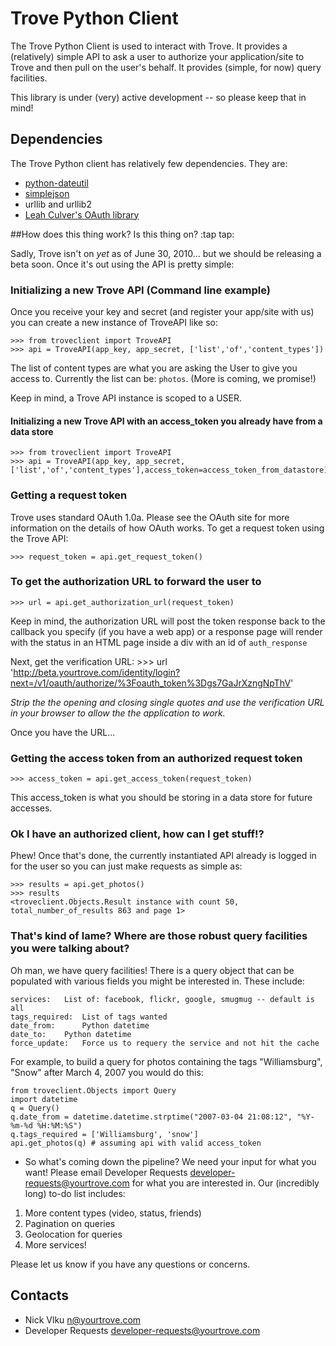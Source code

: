 Trove Python Client
===================

The Trove Python Client is used to interact with Trove.   It provides a (relatively) simple API to ask a user to authorize your application/site to Trove and then pull on the user's behalf.  It provides (simple, for now) query facilities.

This library is under (very) active development -- so please keep that in mind!

Dependencies
------------
The Trove Python client has relatively few dependencies.  They are:

- [python-dateutil](http://labix.org/python-dateutil)
- [simplejson](http://code.google.com/p/simplejson/)
- urllib and urllib2
- [Leah Culver's OAuth library](http://oauth.googlecode.com/svn/code/python/oauth/)

##How does this thing work?  Is this thing on? :tap tap:

Sadly, Trove isn't on *yet* as of June 30, 2010... but we should be releasing a beta soon.  Once it's out using the API is pretty simple:

### Initializing a new Trove API (Command line example)

Once you receive your key and secret (and register your app/site with us) you can create a new instance of TroveAPI like so:

	>>> from troveclient import TroveAPI
	>>> api = TroveAPI(app_key, app_secret, ['list','of','content_types'])

The list of content types are what you are asking the User to give you access to.  Currently the list can be: `photos`.  (More is coming, we promise!)

Keep in mind, a Trove API instance is scoped to a USER.

#### Initializing a new Trove API with an access_token you already have from a data store

	>>> from troveclient import TroveAPI
	>>> api = TroveAPI(app_key, app_secret, ['list','of','content_types'],access_token=access_token_from_datastore)


### Getting a request token

Trove uses standard OAuth 1.0a. Please see the OAuth site for more information on the details of how OAuth works.  To get a request token using the Trove API:

	>>> request_token = api.get_request_token()

### To get the authorization URL to forward the user to

	>>> url = api.get_authorization_url(request_token)

Keep in mind, the authorization URL will post the token response back to the callback you specify (if you have a web app) or a response page will render with the status in an HTML page inside a div with an id of `auth_response`

Next, get the verification URL: 
	>>> url
	'http://beta.yourtrove.com/identity/login?next=/v1/oauth/authorize/%3Foauth_token%3Dgs7GaJrXzngNpThV'	

*Strip the the opening and closing single quotes and use the verification URL in your browser to allow the the application to work.*


Once you have the URL...

### Getting the access token from an authorized request token

	>>> access_token = api.get_access_token(request_token)

This access_token is what you should be storing in a data store for future accesses. 

### Ok I have an authorized client, how can I get stuff!?

Phew!  Once that's done, the currently instantiated API already is logged in for the user so you can just make requests as simple as:

	>>> results = api.get_photos()
	>>> results
	<troveclient.Objects.Result instance with count 50, total_number_of_results 863 and page 1>

### That's kind of lame?  Where are those robust query facilities you were talking about?



Oh man, we have query facilities!  There is a query object that can be populated with various fields you might be interested in.  These include:

	services:  	List of: facebook, flickr, google, smugmug -- default is all
 	tags_required:  List of tags wanted
 	date_from:  	Python datetime
 	date_to: 	Python datetime
 	force_update:	Force us to requery the service and not hit the cache


For example, to build a query for photos containing the tags "Williamsburg", "Snow" after March 4, 2007 you would do this:

	from troveclient.Objects import Query
	import datetime
	q = Query()
	q.date_from = datetime.datetime.strptime("2007-03-04 21:08:12", "%Y-%m-%d %H:%M:%S")
	q.tags_required = ['Williamsburg', 'snow']
	api.get_photos(q) # assuming api with valid access_token

- So what's coming down the pipeline?
We need your input for what you want!  Please email Developer Requests <developer-requests@yourtrove.com> for what you are interested in.  Our (incredibly long) to-do list includes:
1. More content types (video, status, friends)
2. Pagination on queries
3. Geolocation for queries
4. More services!

Please let us know if you have any questions or concerns.

Contacts
--------
* Nick Vlku <n@yourtrove.com>
* Developer Requests <developer-requests@yourtrove.com>
